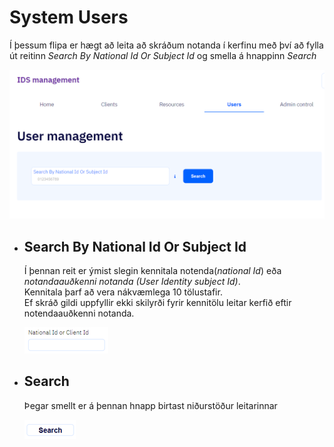 # System Users

Í þessum flipa er hægt að leita að skráðum notanda í kerfinu með því að fylla út reitinn _Search By National Id Or Subject Id_ og smella á hnappinn _Search_  

![users.png](images/users.png)

- ## Search By National Id Or Subject Id

  Í þennan reit er ýmist slegin kennitala notenda(_national  Id_) eða _notandaauðkenni notanda (_User Identity subject Id_)_.  
  Kennitala þarf að vera nákvæmlega 10 tölustafir.  
  Ef skráð gildi uppfyllir ekki skilyrði fyrir kennitölu leitar kerfið eftir notendaauðkenni notanda.  

  ![search-bar.png](images/search-bar.png)

- ## Search
  Þegar smellt er á þennan hnapp birtast niðurstöður leitarinnar  
  
  ![search-button.png](images/search-button.png)
